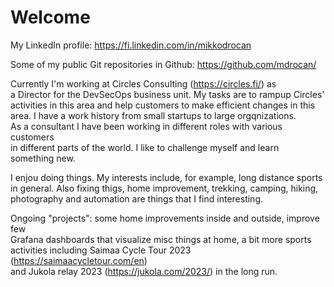 # Welcome

My LinkedIn profile: <https://fi.linkedin.com/in/mikkodrocan>

Some of my public Git repositories in Github: <https://github.com/mdrocan/>

Currently I'm working at Circles Consulting (<https://circles.fi/>) as \
a Director for the DevSecOps business unit. My tasks are to rampup Circles' \
activities in this area and help customers to make efficient changes in this \
area. I have a work history from small startups to large orgqnizations. \
As a consultant I have been working in different roles with various customers \
in different parts of the world. I like to challenge myself and learn \
something new.

I enjou doing things. My interests include, for example, long distance sports \
in general. Also fixing thigs, home improvement, trekking, camping, hiking, \
photography and automation are things that I find interesting.

Ongoing "projects": some home improvements inside and outside, improve few \
Grafana dashboards that visualize misc things at home, a bit more sports \
activities including Saimaa Cycle Tour 2023 (<https://saimaacycletour.com/en>) \
and Jukola relay 2023 (<https://jukola.com/2023/>) in the long run.
